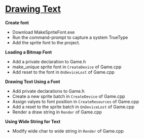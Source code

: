 # [Drawing Text](https://github.com/Microsoft/DirectXTK/wiki/Drawing-text)
**Create font**
- Download MakeSpriteFont.exe
- Run the command-prompt to capture a system TrueType
- Add the sprite font to the project.

**Loading a Bitmap Font**
- Add a private declaration to Game.h
- make_unique sprite font in `CreateDevice` of Game.cpp
- Add reset to the font in `OnDeviceLost` of Game.cpp

**Drawing Text Using a Font**
- Add private declarations to Game.h
- Create a new sprite batch in `CreateDevice` of Game.cpp
- Assign valyes to font position in `CreateResources` of Game.cpp
- Add a reset to the sprite batch in `OnDeviceLost` of Game.cpp
- Render a draw string in `Render` of Game.cpp

**Using Wide String for Text**
- Modify wide char to wide string in `Render` of Game.cpp